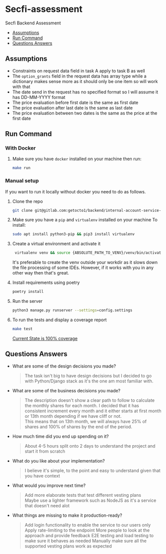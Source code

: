 # Secfi-assessment
Secfi Backend Assessment

<ul>
    <li><a href="#assumptions">Assumptions</a></li>
    <li><a href="#run-command">Run Command</a></li>
    <li><a href="#questions-answers">Questions Answers</a></li>
</ul>

## Assumptions
* Constraints on request data field in task A apply to task B as well
* The `option_grants` field in the request data has array type while a dictionary makes sense more as it should only be one item so will work with that
* The date send in the request has no specified format so I will assume it has DD-MM-YYYY format
* The price evaluation before first date is the same as first date
* The price evaluation after last date is the same as last date
* The price evaluation between two dates is the same as the price at the first date

## Run Command
### With Docker
1. Make sure you have `docker` installed on your machine then run:
    ```sh
    make run
    ```
### Manual setup
If you want to run it locally without docker you need to do as follows. <br>
1. Clone the repo
   ```sh
   git clone git@gitlab.com:getocto1/backend/internal-account-service-ias.git
   ```
2. Make sure you have a `pip` and `virtualenv` installed on your machine
    To install:
    ```sh
    sudo apt install python3-pip && pip3 install virtualenv
    ```
3. Create a virtual environment and activate it
   ```sh
    virtualenv venv && source {ABSOLUTE_PATH_TO_VENV}/venv/bin/activate  
   ```

   It's preferable to create the venv outside your workdir as it slows down the file processing of some IDEs.
   However, if it works with you in any other way then that's great.

4.  Install requirements using poetry
    ```sh
    poetry install
    ```
5. Run the server
    ```sh
    python3 manage.py runserver --settings=config.settings
    ```
6. To run the tests and display a coverage report
   ```sh
   make test
   ```
   [Current State is 100% coverage](https://imgur.com/a/eXKSoXz)

## Questions Answers
* What are some of the design decisions you made?
    > The task isn't big to have design decisions but I decided to go with Python/Django stack as it's the one am most familiar with.
* What are some of the business decisions you made?
    > The description doesn't show a clear path to follow to calculate the monthly shares for each month. I decided that it has consistent increment every month and it either starts at first month or 13th month depending if we have cliff or not.<br />
    This means that on 13th month, we will always have 25% of shares and 100% of shares by the end of the period.
* How much time did you end up spending on it?
    > About 4-5 hours split onto 2 days to understand the project and start it from scratch
* What do you like about your implementation?
    > I believe it's simple, to the point and easy to understand given that you have context
* What would you improve next time?
    > Add more elaborate tests that test different vesting plans <br />
    > Maybe use a lighter framework such as NodeJS as it's a service that doesn't need alot<br />
* What things are missing to make it production-ready?
    > Add login functionality to enable the service to our users only
    > Apply rate-limiting to the endpoint
    > More people to look at the approach and provide feedback
    > E2E testing and load testing to make sure it behaves as needed
    > Manually make sure all the supported vesting plans work as expected
